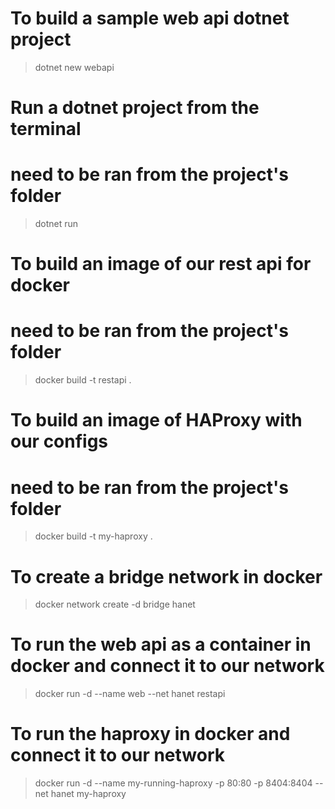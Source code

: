 # To build a sample web api dotnet project
> dotnet new webapi

# Run a dotnet project from the terminal
# need to be ran from the project's folder
> dotnet run

# To build an image of our rest api for docker
# need to be ran from the project's folder
> docker build -t restapi .

# To build an image of HAProxy with our configs
# need to be ran from the project's folder
> docker build -t my-haproxy .

# To create a bridge network in docker
> docker network create -d bridge hanet

# To run the web api as a container in docker and connect it to our network
> docker run -d --name web --net hanet restapi

# To run the haproxy in docker and connect it to our network
> docker run -d --name my-running-haproxy -p 80:80 -p 8404:8404 --net hanet my-haproxy